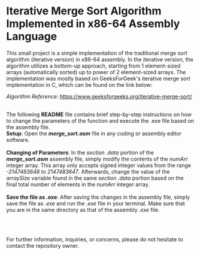 # Iterative Merge Sort Algorithm Implemented in x86-64 Assembly Language
This small project is a simple implementation of the traditional merge sort algorithm (iterative version) in x86-64 assembly. In the iterative version, the algorithm utilizes a bottom-up approach, starting from 1 element-sized arrays (automatically sorted) up to power of 2 element-sized arrays. The implementation was mostly based on GeeksForGeek's iterative merge sort implementation in C, which can be found on the link below:

<i>Algorithm Reference</i>: https://www.geeksforgeeks.org/iterative-merge-sort/

<br>
The following <b>README</b> file contains brief step-by-step instructions on how to change the parameters of the function and execute the .exe file based on the assembly file.

<br>
<b>Setup</b>: Open the <b><i>merge_sort.asm</i></b> file in any coding or assembly editor software.
<br><br>
<b>Changing of Parameters</b>: In the <i>section .data</i> portion of the <b><i>merge_sort.asm</i></b> assembly file, simply modify the contents of the <i>numArr</i> integer array. This array only accepts signed integer values from the range <i>-2147483648 to 2147483647</i>. Afterwards, change the value of the <i>arraySize</i> variable found in the same <i>section .data</i> portion based on the final total number of elements in the <i>numArr</i> integer array.
<br><br>  
<b>Save the file as .exe</b>: After saving the changes in the assembly file, simply save the file as <i>.exe</i> and run the <i>.exe</i> file in your terminal. Make sure that you are in the same directory as that of the assembly <i>.exe</i> file.

<br><br>

For further information, inquiries, or concerns, please do not hesitate to contact the repository owner.


